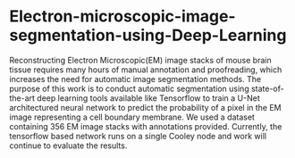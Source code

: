 # Electron-microscopic-image-segmentation-using-Deep-Learning
Reconstructing Electron Microscopic(EM) image stacks of mouse brain tissue requires many hours of manual annotation and proofreading, which increases the need for automatic image segmentation methods. The purpose of this work is to conduct automatic segmentation using state-of-the-art deep learning tools available like Tensorflow to train a U-Net architectured neural network to predict the probability of a pixel in the EM image representing a cell boundary membrane. We used a dataset containing 356 EM image stacks with annotations provided. Currently, the tensorflow based network runs on a single Cooley node and work will continue to evaluate the results.
